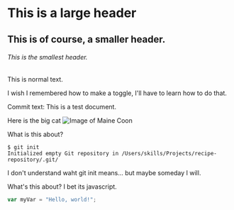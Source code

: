 # This is a large header
## This is of course, a smaller header.
###### This is the smallest header.

This is normal text. 

I wish I remembered how to make a toggle, I'll have to learn how to do that. 

Commit text: This is a test document. 

Here is the big cat
![Image of Maine Coon](https://hips.hearstapps.com/hmg-prod/images/large-cat-breed-maine-coon-1553270773.jpg?crop=1xw:1xh;center,top&resize=980:*)

What is this about? 

```
$ git init
Initialized empty Git repository in /Users/skills/Projects/recipe-repository/.git/
```
I don't understand waht git init means... but maybe someday I will. 

What's this about? I bet its javascript.
``` javascript
var myVar = "Hello, world!";
```
